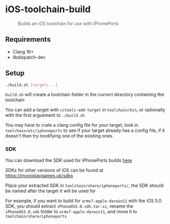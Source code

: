 # iOS-toolchain-build

> Builds an iOS toolchain for use with iPhonePorts

## Requirements

- Clang 16+
- libdispatch-dev

## Setup

```sh
./build.sh [targets...]
```

`build.sh` will create a toolchain folder in the currect directory containing the toolchain

You can add a target with `cctools-add-target` in `toolchain/bin`, or optionally with the first arguement to `./build.sh`

You may have to crate a clang config file for your target, look in `toolchain/etc/iphoneports` to see if your target already has a config file, if it doesn't then try modifying one of the existing ones.

### SDK

You can download the SDK used for iPhonePorts builds [here](https://github.com/OldWorldOrdr/iphoneports-sdk/raw/master/iPhoneOS5.0.sdk.tar.xz)

SDKs for other versions of iOS can be found at https://invoxiplaygames.uk/sdks

Place your extracted SDK in `toolchain/share/iphoneports/`, the SDK should be named after the target it will be used for

For example, if you want to build for `armv7-apple-darwin11` with the iOS 5.0 SDK, you should extract `iPhoneOS5.0.sdk.tar.xz`, rename the `iPhoneOS5.0.sdk` folder to `armv7-apple-darwin11`, and move it to `toolchain/share/iphoneports`
